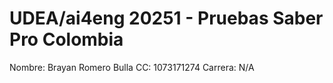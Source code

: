 # UDEA/ai4eng 20251 - Pruebas Saber Pro Colombia
Nombre: Brayan Romero Bulla
CC: 1073171274
Carrera: N/A
